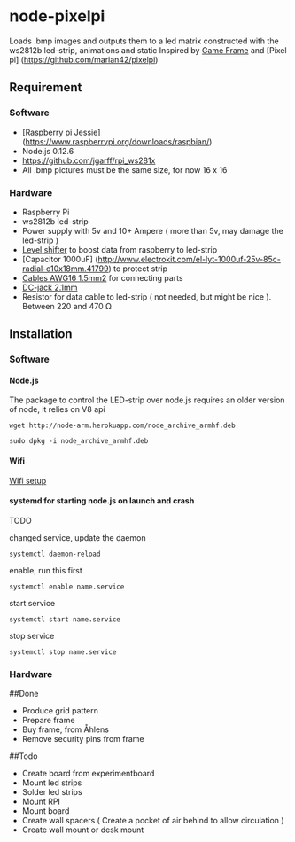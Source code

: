 # node-pixelpi
Loads .bmp images and outputs them to a led matrix constructed with the ws2812b led-strip, animations and static
Inspired by [Game Frame](http://ledseq.com/) and [Pixel pi] (https://github.com/marian42/pixelpi)

## Requirement
### Software
* [Raspberry pi Jessie] (https://www.raspberrypi.org/downloads/raspbian/)
* Node.js 0.12.6
* https://github.com/jgarff/rpi_ws281x
* All .bmp pictures must be the same size, for now 16 x 16

### Hardware
* Raspberry Pi
* ws2812b led-strip
* Power supply with 5v and 10+ Ampere ( more than 5v, may damage the led-strip )
* [Level shifter](https://www.adafruit.com/products/757) to boost data from raspberry to led-strip
* [Capacitor 1000uF] (http://www.electrokit.com/el-lyt-1000uf-25v-85c-radial-o10x18mm.41799) to protect strip
* [Cables AWG16 1.5mm2](http://www.electrokit.com/rk-1-5mm2-rod-m.53223) for connecting parts
* [DC-jack 2.1mm](http://www.electrokit.com/dcjack-2-1mm-pcb-stift.52793) 
* Resistor for data cable to led-strip ( not needed, but might be nice ). Between 220 and 470 Ω

## Installation
### Software
#### Node.js
The package to control the LED-strip over node.js requires an older version of node, it relies on V8 api

```
wget http://node-arm.herokuapp.com/node_archive_armhf.deb
```
```
sudo dpkg -i node_archive_armhf.deb
```
#### Wifi
[Wifi setup](https://www.raspberrypi.org/documentation/configuration/wireless/wireless-cli.md)

#### systemd for starting node.js on launch and crash
TODO

changed service, update the daemon
```
systemctl daemon-reload   
```
enable, run this first
```
systemctl enable name.service
```
start service
```
systemctl start name.service
```
stop service
```
systemctl stop name.service
```
### Hardware
##Done
* Produce grid pattern
* Prepare frame
* Buy frame, from Åhlens
* Remove security pins from frame

##Todo
* Create board from experimentboard
* Mount led strips
* Solder led strips
* Mount RPI
* Mount board
* Create wall spacers ( Create a pocket of air behind to allow circulation )
* Create wall mount or desk mount



